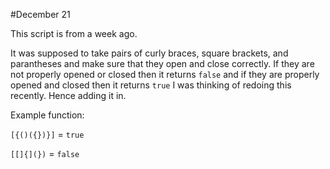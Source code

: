 #December 21

This script is from a week ago.

It was supposed to take pairs of curly braces, square brackets, and parantheses and make sure that they open and close correctly. If they are not properly opened or closed then it returns `false` and if they are properly opened and closed then it returns `true`
I was thinking of redoing this recently. Hence adding it in.

Example function:

`[{()({})}]` = `true`

`[[]{](})` = `false`